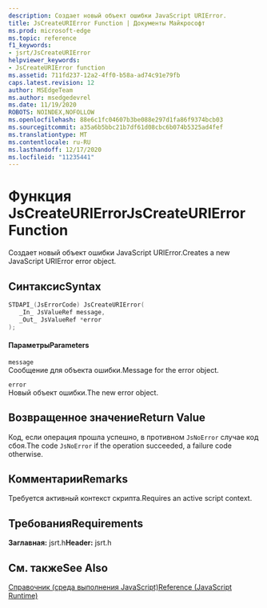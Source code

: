 ```yaml
---
description: Создает новый объект ошибки JavaScript URIError.
title: JsCreateURIError Function | Документы Майкрософт
ms.prod: microsoft-edge
ms.topic: reference
f1_keywords:
- jsrt/JsCreateURIError
helpviewer_keywords:
- JsCreateURIError function
ms.assetid: 711fd237-12a2-4ff0-b58a-ad74c91e79fb
caps.latest.revision: 12
author: MSEdgeTeam
ms.author: msedgedevrel
ms.date: 11/19/2020
ROBOTS: NOINDEX,NOFOLLOW
ms.openlocfilehash: 88e6c1fc04607b3be088e297d1fa86f9374bcb03
ms.sourcegitcommit: a35a6b5bbc21b7df61d08cbc6b074b5325ad4fef
ms.translationtype: MT
ms.contentlocale: ru-RU
ms.lasthandoff: 12/17/2020
ms.locfileid: "11235441"
---
```

# <span data-ttu-id="bf89f-103">Функция JsCreateURIError</span><span class="sxs-lookup"><span data-stu-id="bf89f-103">JsCreateURIError Function</span></span>

<span data-ttu-id="bf89f-104">Создает новый объект ошибки JavaScript URIError.</span><span class="sxs-lookup"><span data-stu-id="bf89f-104">Creates a new JavaScript URIError error object.</span></span>  
  
## <span data-ttu-id="bf89f-105">Синтаксис</span><span class="sxs-lookup"><span data-stu-id="bf89f-105">Syntax</span></span>  
  
```cpp  
STDAPI_(JsErrorCode) JsCreateURIError(  
   _In_ JsValueRef message,  
   _Out_ JsValueRef *error  
);  
```  
  
#### <span data-ttu-id="bf89f-106">Параметры</span><span class="sxs-lookup"><span data-stu-id="bf89f-106">Parameters</span></span>  
 `message`  
 <span data-ttu-id="bf89f-107">Сообщение для объекта ошибки.</span><span class="sxs-lookup"><span data-stu-id="bf89f-107">Message for the error object.</span></span>  
  
 `error`  
 <span data-ttu-id="bf89f-108">Новый объект ошибки.</span><span class="sxs-lookup"><span data-stu-id="bf89f-108">The new error object.</span></span>  
  
## <span data-ttu-id="bf89f-109">Возвращенное значение</span><span class="sxs-lookup"><span data-stu-id="bf89f-109">Return Value</span></span>  
 <span data-ttu-id="bf89f-110">Код, если операция прошла успешно, в противном `JsNoError` случае код сбоя.</span><span class="sxs-lookup"><span data-stu-id="bf89f-110">The code `JsNoError` if the operation succeeded, a failure code otherwise.</span></span>  
  
## <span data-ttu-id="bf89f-111">Комментарии</span><span class="sxs-lookup"><span data-stu-id="bf89f-111">Remarks</span></span>  
 <span data-ttu-id="bf89f-112">Требуется активный контекст скрипта.</span><span class="sxs-lookup"><span data-stu-id="bf89f-112">Requires an active script context.</span></span>  
  
## <span data-ttu-id="bf89f-113">Требования</span><span class="sxs-lookup"><span data-stu-id="bf89f-113">Requirements</span></span>  
 <span data-ttu-id="bf89f-114">**Заглавная:** jsrt.h</span><span class="sxs-lookup"><span data-stu-id="bf89f-114">**Header:** jsrt.h</span></span>  
  
## <span data-ttu-id="bf89f-115">См. также</span><span class="sxs-lookup"><span data-stu-id="bf89f-115">See Also</span></span>  
 [<span data-ttu-id="bf89f-116">Справочник (среда выполнения JavaScript)</span><span class="sxs-lookup"><span data-stu-id="bf89f-116">Reference (JavaScript Runtime)</span></span>](../chakra-hosting/reference-javascript-runtime.md)
